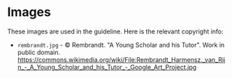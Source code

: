 # Images

These images are used in the guideline.
Here is the relevant copyright info:

+ `rembrandt.jpg` - © Rembrandt. "A Young Scholar and his Tutor". Work in public domain. <https://commons.wikimedia.org/wiki/File:Rembrandt_Harmensz._van_Rijn_-_A_Young_Scholar_and_his_Tutor_-_Google_Art_Project.jpg>
